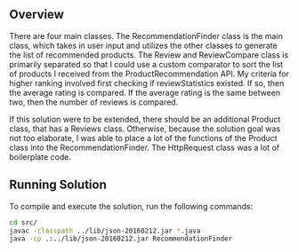 ## Overview
There are four main classes. The RecommendationFinder class is the main class, which takes in user input and utilizes
the other classes to generate the list of recommended products. The Review and ReviewCompare class is primarily
separated so that I could use a custom comparator to sort the list of products I received from the ProductRecommendation
API. My criteria for higher ranking involved first checking if reviewStatistics existed. If so, then the average rating
is compared. If the average rating is the same between two, then the number of reviews is compared.

If this solution were to be extended, there should be an additional Product class, that has a Reviews class.
Otherwise, because the solution goal was not too elaborate, I was able to place a lot of the functions of the Product
class into the RecommendationFinder. The HttpRequest class was a lot of boilerplate code.

## Running Solution
To compile and execute the solution, run the following commands:

``` bash
cd src/
javac -classpath ../lib/json-20160212.jar *.java
java -cp .:../lib/json-20160212.jar RecommendationFinder
```


